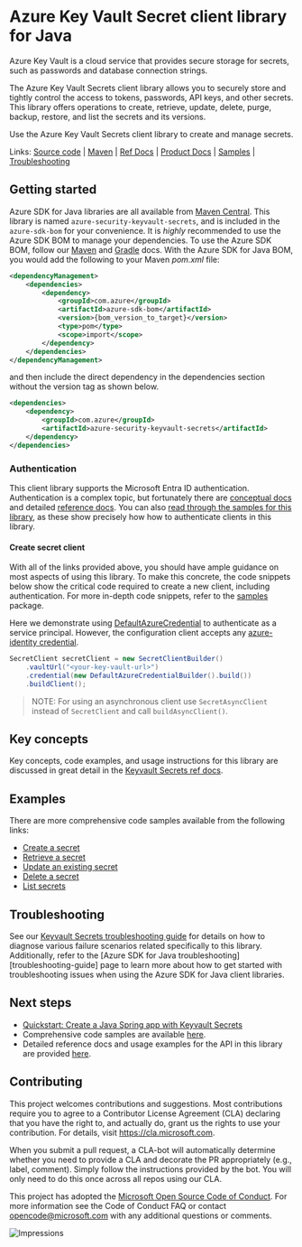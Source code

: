 # Azure Key Vault Secret client library for Java
Azure Key Vault is a cloud service that provides secure storage for secrets, such as passwords and database connection strings.

The Azure Key Vault Secrets client library allows you to securely store and tightly control the access to tokens, passwords, API keys, and other secrets. This library offers operations to create, retrieve, update, delete, purge, backup, restore, and list the secrets and its versions.

Use the Azure Key Vault Secrets client library to create and manage secrets.

Links: [Source code][source_code] | [Maven][maven_package] | [Ref Docs][api_documentation] | [Product Docs][product_docs] | [Samples][samples] | [Troubleshooting](TROUBLESHOOTING.md)

## Getting started

Azure SDK for Java libraries are all available from [Maven Central][maven_package]. This library is named `azure-security-keyvault-secrets`, and is included in the `azure-sdk-bom` for your convenience. It is *highly* recommended to use the Azure SDK BOM to manage your dependencies. To use the Azure SDK BOM, follow our [Maven][bom_maven] and [Gradle][bom_gradle] docs. With the Azure SDK for Java BOM, you would add the following to your Maven *pom.xml* file:

```xml
<dependencyManagement>
    <dependencies>
        <dependency>
            <groupId>com.azure</groupId>
            <artifactId>azure-sdk-bom</artifactId>
            <version>{bom_version_to_target}</version>
            <type>pom</type>
            <scope>import</scope>
        </dependency>
    </dependencies>
</dependencyManagement>
```

and then include the direct dependency in the dependencies section without the version tag as shown below.

```xml
<dependencies>
    <dependency>
        <groupId>com.azure</groupId>
        <artifactId>azure-security-keyvault-secrets</artifactId>
    </dependency>
</dependencies>
```

### Authentication
This client library supports the Microsoft Entra ID authentication.
Authentication is a complex topic, but fortunately there are [conceptual docs][azure_identity_concepts] and detailed [reference docs][azure_identity_ref_docs]. You can also [read through the samples for this library][samples], as these show precisely how how to authenticate clients in this library.

#### Create secret client
With all of the links provided above, you should have ample guidance on most aspects of using this library. To make this concrete, the code snippets below show the critical code required to create a new client, including authentication. For more in-depth code snippets, refer to the [samples][samples] package.

Here we demonstrate using [DefaultAzureCredential][azure_identity_DAC] to authenticate as a service principal. However, the configuration client accepts any [azure-identity credential][azure_identity_concepts].
```java readme-sample-createSecretClient
SecretClient secretClient = new SecretClientBuilder()
    .vaultUrl("<your-key-vault-url>")
    .credential(new DefaultAzureCredentialBuilder().build())
    .buildClient();
```

> NOTE: For using an asynchronous client use `SecretAsyncClient` instead of `SecretClient` and call `buildAsyncClient()`.

## Key concepts

Key concepts, code examples, and usage instructions for this library are discussed in great detail in the [Keyvault Secrets ref docs][api_documentation].

## Examples 

There are more comprehensive code samples available from the following links: 

- [Create a secret][create_secret_sample]
- [Retrieve a secret][retrieve_secret_sample]
- [Update an existing secret][update_secret_sample]
- [Delete a secret][delete_secret_sample]
- [List secrets][list_secrets_sample]

## Troubleshooting

See our [Keyvault Secrets troubleshooting guide](TROUBLESHOOTING.md) for details on how to diagnose various failure scenarios related specifically to this library. Additionally, refer to the [Azure SDK for Java troubleshooting][troubleshooting-guide] page to learn more about how to get started with troubleshooting issues when using the Azure SDK for Java client libraries.

## Next steps

* [Quickstart: Create a Java Spring app with Keyvault Secrets][spring_quickstart]
* Comprehensive code samples are available [here][samples].
* Detailed reference docs and usage examples for the API in this library are provided [here][api_documentation].

## Contributing
This project welcomes contributions and suggestions. Most contributions require you to agree to a Contributor License Agreement (CLA) declaring that you have the right to, and actually do, grant us the rights to use your contribution. For details, visit https://cla.microsoft.com.

When you submit a pull request, a CLA-bot will automatically determine whether you need to provide a CLA and decorate the PR appropriately (e.g., label, comment). Simply follow the instructions provided by the bot. You will only need to do this once across all repos using our CLA.

This project has adopted the [Microsoft Open Source Code of Conduct][microsoft_code_of_conduct]. For more information see the Code of Conduct FAQ or contact <opencode@microsoft.com> with any additional questions or comments.

<!-- LINKS -->
[api_documentation]: https://learn.microsoft.com/java/api/com.azure.security.keyvault.secrets
[azure_identity]: https://github.com/Azure/azure-sdk-for-java/tree/main/sdk/identity/azure-identity
[azure_identity_concepts]: https://learn.microsoft.com/azure/developer/java/sdk/identity
[azure_identity_DAC]: https://learn.microsoft.com/java/api/com.azure.identity.defaultazurecredential
[azure_identity_ref_docs]: https://learn.microsoft.com/java/api/com.azure.identity
[bom_maven]: https://learn.microsoft.com/azure/developer/java/sdk/get-started-maven#add-azure-sdk-for-java-to-an-existing-project
[bom_gradle]: https://learn.microsoft.com/azure/developer/java/sdk/get-started-gradle
[changelog]: https://github.com/Azure/azure-sdk-for-java/blob/main/sdk/keyvault/azure-security-keyvault-secrets/CHANGELOG.md
[maven_build_tool]: https://learn.microsoft.com/azure/developer/java/sdk/get-started-maven#use-the-azure-sdk-for-java-build-tool
[maven_package]: https://central.sonatype.com/artifact/com.azure/azure-security-keyvault-secrets
[product_docs]: https://learn.microsoft.com/en-us/azure/key-vault/
[source_code]: https://github.com/Azure/azure-sdk-for-java/blob/main/sdk/keyvault/azure-security-keyvault-secrets/src
[spring_quickstart]: https://learn.microsoft.com/en-us/azure/developer/java/spring-framework/configure-spring-boot-starter-java-app-with-azure-key-vault
[troubleshooting_guide]: ../../../TROUBLESHOOTING.md
[microsoft_code_of_conduct]: https://opensource.microsoft.com/codeofconduct/

[samples]: https://github.com/Azure/azure-sdk-for-java/blob/main/sdk/keyvault/azure-security-keyvault-secrets/src/samples/java/com/azure/security/keyvault/secrets
[create_secret_sample]:https://learn.microsoft.com/en-us/java/api/com.azure.security.keyvault.secrets.secretclient?view=azure-java-stable#create-a-secret
[retrieve_secret_sample]:https://learn.microsoft.com/en-us/java/api/com.azure.security.keyvault.secrets.secretclient?view=azure-java-stable#get-a-secret
[update_secret_sample]:https://learn.microsoft.com/en-us/java/api/com.azure.security.keyvault.secrets.secretclient?view=azure-java-stable#com-azure-security-keyvault-secrets-secretclient-updatesecretproperties(com-azure-security-keyvault-secrets-models-secretproperties)
[delete_secret_sample]:https://learn.microsoft.com/en-us/java/api/com.azure.security.keyvault.secrets.secretclient?view=azure-java-stable#delete-a-secret
[list_secrets_sample]:https://learn.microsoft.com/en-us/java/api/com.azure.security.keyvault.secrets.secretclient?view=azure-java-stable#com-azure-security-keyvault-secrets-secretclient-listpropertiesofsecrets()


![Impressions](https://azure-sdk-impressions.azurewebsites.net/api/impressions/azure-sdk-for-java%2Fsdk%2Fkeyvault%2Fazure-security-keyvault-secrets%2FREADME.png)
